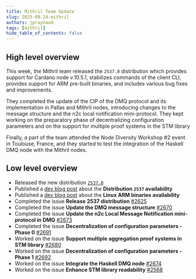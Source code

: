 ```yaml
---
title: Mithril Team Update
slug: 2025-09-24-mithril
authors: jpraynaud
tags: [mithril]
hide_table_of_contents: false
---
```


## High level overview

This week, the Mithril team released the `2537.0` distribution which provides support for Cardano node v.10.5.1, stabilizes commands of the client CLI, provides support for ARM pre-built binaries, and includes various bug fixes and improvements.

They completed the update of the CIP of the DMQ protocol and its implementation in Pallas and Mithril nodes, introducing changes to the message structure and the n2c local notification mini-protocol. They kept working on the preparatory phase of decentralizing configuration parameters and on the support for multiple proof systems in the STM library

Finally, a part of the team attended the Node Diversity Workshop #2 event in Toulouse, France, and they started to test the integration of the Haskell DMQ node with the Mithril nodes.

## Low level overview

- Released the new distribution [`2537.0`](https://github.com/input-output-hk/mithril/releases/tag/2537)
- Published a [dev blog post](https://mithril.network/doc/dev-blog/2025/09/17/distribution-2537) about the **Distribution `2537` availability**
- Published a [dev blog post](https://mithril.network/doc/dev-blog/2025/09/17/pre-built-linux-arm-binaries) about the **Linux ARM binaries availability**
- Completed the issue **Release 2537 distribution** [#2625](https://github.com/input-output-hk/mithril/issues/2625)
- Completed the issue **Update the DMQ message structure** [#2670](https://github.com/input-output-hk/mithril/issues/2670)
- Completed the issue **Update the n2c Local Message Notification mini-protocol in DMQ** [#2673](https://github.com/input-output-hk/mithril/issues/2673)
- Completed the issue **Decentralization of configuration parameters - Phase 0** [#2691](https://github.com/input-output-hk/mithril/issues/2691)
- Worked on the issue **Support multiple aggregation proof systems in STM library** [#2680](https://github.com/input-output-hk/mithril/issues/2680)
- Worked on the issue **Decentralization of configuration parameters - Phase 1** [#2692](https://github.com/input-output-hk/mithril/issues/2692)
- Worked on the issue **Integrate the Haskell DMQ node** [#2674](https://github.com/input-output-hk/mithril/issues/2674)
- Worked on the issue **Enhance STM library readability** [#2568](https://github.com/input-output-hk/mithril/issues/2568)
